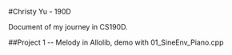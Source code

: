 #Christy Yu - 190D

Document of my journey in CS190D.

##Project 1 -- Melody in Allolib, demo with 01_SineEnv_Piano.cpp
